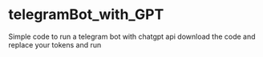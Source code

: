 # telegramBot_with_GPT
Simple code to run a telegram bot with chatgpt api
download the code and replace your tokens and run
